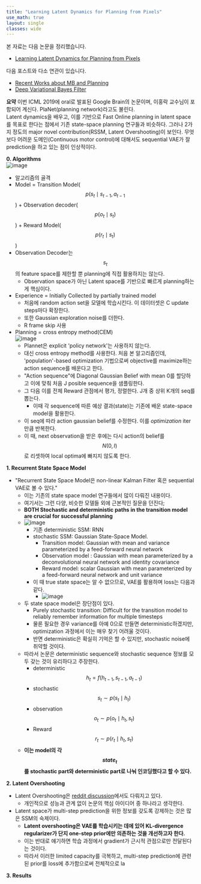 ```yaml
---
title: "Learning Latent Dynamics for Planning from Pixels"
use_math: true
layout: single
classes: wide
---  
```

  
  
본 자료는 다음 논문을 정리했습니다.  
- [Learning Latent Dynamics for Planning from Pixels](https://arxiv.org/abs/1811.04551)  
  
  
다음 포스트와 다소 연관이 있습니다. 
- [Recent Works about MB and Planning](https://parkgeonyeong.github.io/Model-based-Planning-and-some-recent-works/)  
- [Deep Variational Bayes Filter](https://parkgeonyeong.github.io/Deep-Variational-Bayes-Filters;-Non-linear-State-Space-Model-%ED%95%99%EC%8A%B5/)  
  
  
**요약**
이번 ICML 2019에 oral로 발표된 Google Brain의 논문이며, 이홍락 교수님이 포함되어 계신다. PlaNet(planning network)라고도 불린다.  
Latent dynamics을 배우고, 이를 기반으로 Fast Online planning in latent space를 목표로 한다는 점에서 
기존 state-space planning 연구들과 비슷하다. 그러나 2가지 정도의 major novel contribution(RSSM, Latent Overshooting)이 보인다. 
무엇보다 어려운 도메인(Continuous motor control)에 대해서도 sequential VAE가 잘 prediction을 하고 있는 점이 인상적이다. 


  
**0. Algorithms**  
![image](https://user-images.githubusercontent.com/46081019/59933102-b0d6bb00-9483-11e9-950f-1c89eb85adfc.png)  
- 알고리즘의 골격 
- Model = Transition Model($$p(s_t \mid s_{t-1}, a_{t-1}$$) + Observation decoder($$p(o_t \mid s_t)$$) + Reward Model($$p(r_t \mid s_t)$$) 
- Observation Decoder는 $$s_t$$의 feature space를 제한할 뿐 planning에 직접 활용하지는 않는다.
  - Observation space가 아닌 Latent space를 기반으로 빠르게 planning하는게 핵심이다. 
- Experience = Initially Collected by partially trained model
  - 처음에 random action set을 모델에 학습시킨다. 이 데이터셋은 C update steps마다 확장한다.
  - 또한 Gaussian exploration noise를 더한다. 
  - R frame skip 사용
- Planning = cross entropy method(CEM)  
  ![image](https://user-images.githubusercontent.com/46081019/59934389-5f7bfb00-9486-11e9-9c0a-603a1c101a58.png)  
  - Plannet은 explicit 'policy network'는 사용하지 않는다.
  - 대신 cross entropy method를 사용한다. 
  처음 본 알고리즘인데, 'population'-based optimization 기법으로써 objective를 maximize하는 action sequence를 배운다고 한다. 
  - "Action sequence"에 Diagonal Gaussian Belief with mean 0를 할당하고 이에 맞춰 처음 J posible sequence을 샘플링한다.
  - 그 다음 이를 전체 Reward 관점에서 평가, 정렬한다. J개 중 상위 K개의 seq를 뽑는다.
    - 이때 각 sequence에 따른 예상 결과(state)는 기존에 배운 state-space model을 활용한다.
  - 이 seq에 따라 action gaussian belief를 수정한다. 이를 *optimization* iter만큼 반복한다. 
  - 이 때, next observation을 받은 후에는 다시 action의 belief를 $$N(0, I)$$로 리셋하여 local optima에 빠지지 않도록 한다. 
  
  
**1. Recurrent State Space Model**  
  
- "Recurrent State Space Model은 non-linear Kalman Filter 혹은 sequential VAE로 볼 수 있다."
  - 이는 기존의 state space model 연구들에서 많이 다뤄진 내용이다. 
  - 여기서는 그런 다양, 비슷한 모델들 외에 근본적인 질문을 던진다; 
  - **BOTH Stochastic and deterministic paths in the transition model are crucial for successful planning**  
  - ![image](https://user-images.githubusercontent.com/46081019/59934897-91da2800-9487-11e9-9fc3-f86b77ef8cad.png)  
    - 기존 deterministic SSM: RNN
    - stochastic SSM: Gaussian State-Space Model.
       - Transition model: Gaussian with mean and variance parameterized by a feed-forward neural network
       - Observation model : Gaussian with mean parameterized by a deconvolutional neural network and identity covariance
       - Reward model: scalar Gaussian with mean parameterized by a feed-forward neural network and unit variance
    - 이 때 true state space는 알 수 없으므로, VAE를 활용하며 loss는 다음과 같다. 
       - ![image](https://user-images.githubusercontent.com/46081019/59935797-91429100-9489-11e9-8526-d4d0f3fdbb8f.png)  
  - 두 state space model은 장단점이 있다.
    - Purely stochastic transition: Difficult for the transition model to reliably remember information for multiple timesteps
    - 물론 필요한 경우 variance를 아예 0으로 만들면 deterministic하겠지만, optimization 과정에서 이는 매우 찾기 어려울 것이다.
    - 반면 deterministic은 확실히 기억은 할 수 있지만, stochastic noise에 취약할 것이다.
  - 따라서 논문은 deterministic sequence와 stochastic sequence 정보를 모두 갖는 것이 유리하다고 주장한다.
    - deterministic $$h_t = f(h_{t-1}, s_{t-1}, a_{t-1})$$
    - stochastic $$s_t \sim p(s_t \mid h_t)$$
    - observation $$o_t \sim p(o_t \mid h_t, s_t)$$
    - Reward $$r_t \sim p(r_t \mid h_t, s_t)$$  
  - **이는 model의 각 $$state_t$$를 stochastic part와 deterministic part로 나눠 인코딩했다고 할 수 있다.**  
  
**2. Latent Overshooting**  
- Latent Overshooting은 [reddit discussion](https://www.reddit.com/r/MachineLearning/comments/aqzll1/r_planet_a_deep_planning_network_for/)에서도 다뤄지고 있다. 
  - 개인적으로 성능과 관계 없이 논문의 핵심 아이디어 중 하나라고 생각한다.
- Latent space가 multi-step prediction을 위한 정보를 갖도록 강제하는 것은 많은 SSM의 숙제이다.
  - **Latent overshooting은 VAE를 학습시키는 데에 있어 KL-divergence regularizer가 단지 one-step prior에만 의존하는 것을 개선하고자 한다.** 
  - 이는 반대로 얘기하면 학습 과정에서 gradient가 근시적 관점으로만 전달된다는 것이다. 
  - 따라서 이러한 limited capacity를 극복하고, multi-step prediction에 관련된 prior를 loss에 추가함으로써 전체적으로 la

**3. Results**  

